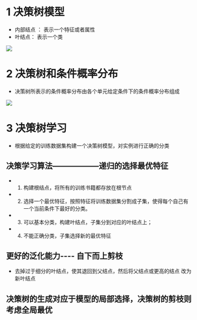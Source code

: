 # 1 决策树模型

* 内部结点 ： 表示一个特征或者属性
* 叶结点： 表示一个类

![](https://github.com/LiuChuang0059/Machine_Learning/blob/master/Statical_Learning/Chapter_5-DecisionTree/%E5%86%B3%E7%AD%96%E6%A0%91%E6%A8%A1%E5%9E%8B.png)

# 2 决策树和条件概率分布

* 决策树所表示的条件概率分布由各个单元给定条件下的条件概率分布组成

![](https://github.com/LiuChuang0059/Machine_Learning/blob/master/Statical_Learning/Chapter_5-DecisionTree/%E5%86%B3%E7%AD%96%E6%A0%91%E5%AF%B9%E5%BA%94%E6%A6%82%E7%8E%87%E6%A8%A1%E5%9E%8B.png)


# 3 决策树学习

* 根据给定的训练数据集构建一个决策树模型，对实例进行正确的分类

## 决策学习算法——————递归的选择最优特征

* 1. 构建根结点，将所有的训练书籍都存放在根节点
* 2. 选择一个最优特征，按照特征将训练数据集分割成子集，使得每个自己有一个当前条件下最好的分类。
* 3. 可以基本分类，构建叶结点，子集分到对应的叶结点上； 
* 4. 不能正确分类，子集选择新的最优特征

## 更好的泛化能力---- 自下而上剪枝

* 去掉过于细分的叶结点，使其退回到父结点，然后将父结点或更高的结点  改为新叶结点


## 决策树的生成对应于模型的局部选择，决策树的剪枝则考虑全局最优
